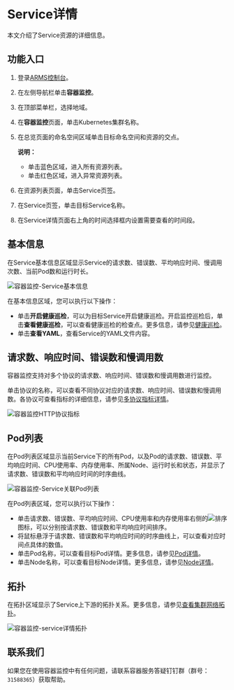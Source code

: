 # Service详情

本文介绍了Service资源的详细信息。

## 功能入口

1.  登录[ARMS控制台](https://arms.console.aliyun.com/#/home)。

2.  在左侧导航栏单击**容器监控**。

3.  在顶部菜单栏，选择地域。

4.  在**容器监控**页面，单击Kubernetes集群名称。

5.  在总览页面的命名空间区域单击目标命名空间和资源的交点。

    **说明：**

    -   单击蓝色区域，进入所有资源列表。
    -   单击红色区域，进入异常资源列表。
6.  在资源列表页面，单击Service页签。

7.  在Service页签，单击目标Service名称。

8.  在Service详情页面右上角的时间选择框内设置需要查看的时间段。


## 基本信息

在Service基本信息区域显示Service的请求数、错误数、平均响应时间、慢调用次数、当前Pod数和运行时长。

![容器监控-Service基本信息](https://static-aliyun-doc.oss-accelerate.aliyuncs.com/assets/img/zh-CN/5067093261/p275727.png)

在基本信息区域，您可以执行以下操作：

-   单击**开启健康巡检**，可以为目标Service开启健康巡检。开启监控巡检后，单击**查看健康巡检**，可以查看健康巡检的检查点。更多信息，请参见[健康巡检](/cn.zh-CN/容器监控/使用教程/健康巡检.md)。
-   单击**查看YAML**，查看Service的YAML文件内容。

## 请求数、响应时间、错误数和慢调用数

容器监控支持对多个协议的请求数、响应时间、错误数和慢调用数进行监控。

单击协议的名称，可以查看不同协议对应的请求数、响应时间、错误数和慢调用数。各协议可查看指标的详细信息，请参见[多协议指标详情](/cn.zh-CN/容器监控/参考信息/多协议指标详情.md)。

![容器监控HTTP协议指标](https://static-aliyun-doc.oss-accelerate.aliyuncs.com/assets/img/zh-CN/6200375261/p292619.png)

## Pod列表

在Pod列表区域显示当前Service下的所有Pod，以及Pod的请求数、错误数、平均响应时间、CPU使用率、内存使用率、所属Node、运行时长和状态，并显示了请求数、错误数和平均响应时间的时序曲线。

![容器监控-Service关联Pod列表](https://static-aliyun-doc.oss-accelerate.aliyuncs.com/assets/img/zh-CN/5067093261/p275739.png)

在Pod列表区域，您可以执行以下操作：

-   单击请求数、错误数、平均响应时间、CPU使用率和内存使用率右侧的![排序](https://static-aliyun-doc.oss-accelerate.aliyuncs.com/assets/img/zh-CN/8987912261/p278362.png)图标，可以分别按请求数、错误数和平均响应时间排序。
-   将鼠标悬浮于请求数、错误数和平均响应时间的时序曲线上，可以查看对应时间点具体的数值。
-   单击Pod名称，可以查看目标Pod详情。更多信息，请参见[Pod详情](/cn.zh-CN/容器监控/使用教程/查看资源信息/Pod详情.md)。
-   单击Node名称，可以查看目标Node详情。更多信息，请参见[Node详情](/cn.zh-CN/容器监控/使用教程/查看资源信息/Node详情.md)。

## 拓扑

在拓扑区域显示了Service上下游的拓扑关系。更多信息，请参见[查看集群网络拓扑](/cn.zh-CN/容器监控/使用教程/探索/查看集群网络拓扑.md)。

![容器监控-service详情拓扑](https://static-aliyun-doc.oss-accelerate.aliyuncs.com/assets/img/zh-CN/5067093261/p278369.png)

## 联系我们

如果您在使用容器监控中有任何问题，请联系容器服务答疑钉钉群（群号：`31588365`）获取帮助。

